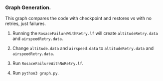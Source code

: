 ### Graph Generation.
This graph compares the code with checkpoint and restores vs with no retries, just failures.

1. Running the `RosaceFailureWithRetry.lf` will create `altitudeRetry.data` and `airspeedRetry.data`.

2. Change `altitude.data` and `airspeed.data` to `altitudeRetry.data` and `airspeedRetry.data`.

3. Run `RosaceFailureWithNoRetry.lf`.

4. Run `python3 graph.py`.